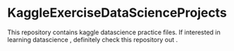 # KaggleExerciseDataScienceProjects
This repository contains kaggle datascience practice files. If interested in learning datascience , definitely check this repository out .